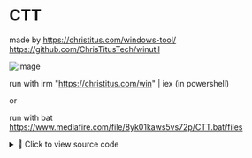 # CTT
made by https://christitus.com/windows-tool/ https://github.com/ChrisTitusTech/winutil

![image](https://github.com/user-attachments/assets/947e55b4-7fdd-4676-ab92-eaa3547a67d7)

run with irm "https://christitus.com/win" | iex   (in powershell) 

or

run with bat
https://www.mediafire.com/file/8yk01kaws5vs72p/CTT.bat/files

<details>
<summary>📌 Click to view source code</summary>

```text
@echo off

REM Check for admin rights
NET FILE >nul 2>&1
IF %ERRORLEVEL% NEQ 0 (
    echo Requesting administrator privileges...
    powershell -Command "Start-Process -Verb RunAs -FilePath '%0'"
    exit /b
)

REM Execute PowerShell command as admin
echo Running Chris Titus Windows Utility...
powershell -NoProfile -ExecutionPolicy Bypass -Command "iwr -useb https://christitus.com/win | iex"

pause
```
</details>

